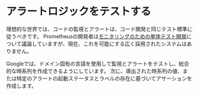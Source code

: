 # アラートロジックをテストする

理想的な世界では、コードの監視とアラートは、コード開発と同じテスト標準に従うべきです。
Prometheusの開発者は[モニタリングのための単体テスト開発](http://bit.ly/2JcobXe)について議論していますが、現在、これを可能にする広く採用されたシステムはありません。

Googleでは、ドメイン固有の言語を使用して監視とアラートをテストし、総合的な時系列を作成できるようにしています。
次に、導出された時系列の値、または特定のアラートの起動ステータスとラベルの存在に基づいてアサーションを作成します。
